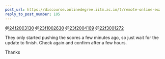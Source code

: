 ```yaml
---
post_url: https://discourse.onlinedegree.iitm.ac.in/t/remote-online-exam-tds-jan-2025/168832/109
reply_to_post_number: 105
---
```

[@24f2003130](/u/24f2003130) [@23f1002630](/u/23f1002630) [@23f2004169](/u/23f2004169) [@22f3001272](/u/22f3001272)

They only started pushing the scores a few minutes ago, so just wait for the update to finish. Check again and confirm after a few hours.

Thanks